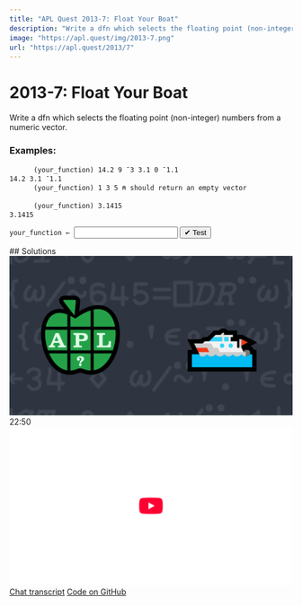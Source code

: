 ```yaml
---
title: "APL Quest 2013-7: Float Your Boat"
description: "Write a dfn which selects the floating point (non-integer) numbers from a numeric vector."
image: "https://apl.quest/img/2013-7.png"
url: "https://apl.quest/2013/7"
---
```


# <span class=s>2013-</span>7: Float Your Boat

Write a dfn which selects the floating point (non-integer) numbers from a numeric vector.

### Examples:

```APL
      (your_function) 14.2 9 ¯3 3.1 0 ¯1.1
14.2 3.1 ¯1.1
      (your_function) 1 3 5 ⍝ should return an empty vector
      
      (your_function) 3.1415
3.1415
```
<div class="pdiv">
  <code onclick="p_Input.focus()">your_function ← </code><input id="p_Input" autocomplete="off" spellcheck="false" oninput="this.parentElement.querySelector`button`.disabled=false;localStorage.setItem(window.location.pathname,this.value)" onkeypress="subm(event)">
  <button onclick="alert$.next`Testing…`;submitSolution`p`" class="md-button md-button--primary">&#x2714; Test</button>
</div>
<p id="p_Output"></p>
## Solutions
<div onclick="play(this)" title="Video on YouTube" class="yt">
<img alt="Video Thumbnail" src="../../img/2013-7.png">
<time>22:50</time>
<img alt="YouTube" src="../../img/yt-big.png">
</div>
<a href="https://chat.stackexchange.com/transcript/52405?m=60678893#60678893" target="_blank" class="md-button md-button--primary">Chat transcript</a>
<a href="https://github.com/abrudz/apl_quest/blob/main/2013/7.apl" target="_blank" class="md-button md-button--primary right">Code on GitHub</a>

<script>
    testCases={"a":["14.2 9 ¯3 3.1 0 ¯1.1","?100","?0","?¯1+?10⍴2","1 3 5 6 7 10","?10⍴10"],"b":["1.0","0.0","3.1415","⍬","?¯1+?(10+?10)⍴2"],"f":"{⍵[⍸0≠⍵-⌈⍵]}"}
    p_Input.value=localStorage.getItem(window.location.pathname)
    play=e=>e.outerHTML=`<iframe src="https://www.youtube.com/embed/w5LvImFVi2M?list=PLYKQVqyrAEj9wDIUyLDGtDAFTKY38BUMN&autoplay=1" title="<span class=s>2013-</span>7: Float Your Boat (APL Quest 2013-7)" frameborder="0" allow="accelerometer; autoplay; clipboard-write; encrypted-media; gyroscope; picture-in-picture; web-share" referrerpolicy="strict-origin-when-cross-origin" allowfullscreen></iframe>`
</script>
